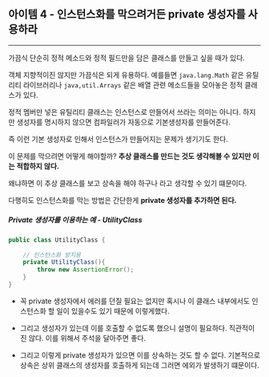 ## 아이템 4 - 인스턴스화를 막으려거든 private 생성자를 사용하라

***

가끔식 단순히 정적 메소드와 정적 필드만을 담은 클래스를 만들고 싶을 때가 있다. 

객체 지향적이진 않지만 가끔식은 되게 유용하다. 예를들면 `java.lang.Math` 같은 유틸리티 라이브러리나 
`java,util.Arrays` 같은 배열 관련 메소드들을 모아놓은 정적 클래스가 있다. 

정적 멤버만 넣은 유틸리티 클래스는 인스턴스로 만들어서 쓰라는 의미는 아니다. 하지만 생성자를 명시하지 않으면 컴파일러가
자동으로 기본생성자를 만들어준다. 

즉 이런 기본 생성자로 인해서 인스턴스가 만들어지는 문제가 생기기도 한다. 

이 문제를 막으려면 어떻게 해야할까? __추상 클래스를 만드는 것도 생각해볼 수 있지만 이는 적합하지 않다.__ 

왜냐하면 이 추상 클래스를 보고 상속을 해야 하구나 라고 생각할 수 있기 떄문이다. 

다행히도 인스턴스화를 막는 방법은 간단한게 __private 생성자를 추가하면 된다.__

##### Private 생성자를 이용하는 예 - UtilityClass

````java
public class UtilityClass {
    
    // 인스턴스화 방지용
    private UtilityClass(){
        throw new AssertionError(); 
    }
}
````

- 꼭 private 생성자에서 에러를 던질 필요는 없지만 혹시나 이 클래스 내부에서도 인스턴스화 할 일이 있을수도 있기 때문에 이렇게했다.

- 그리고 생성자가 있는데 이를 호출할 수 없도록 했으니 설명이 필요하다. 직관적이진 않다. 이를 위해서 주석을 달아주면 좋다. 

- 그리고 이렇게 private 생성자가 있으면 이를 상속하는 것도 할 수 없다. 기본적으로 상속은 상위 클래스의 생성자를 호출하게 되는데 그러면 에외가
발생하기 떄문이다. 

  